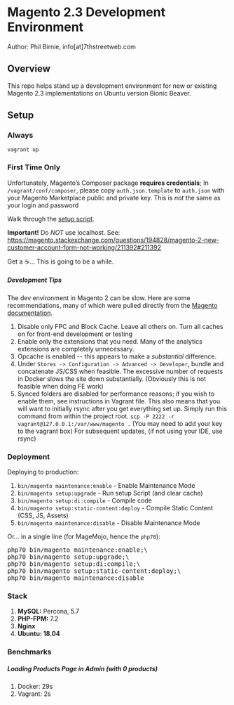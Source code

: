 Magento 2.3 Development Environment
====================================

Author: Phil Birnie, info[at]7thstreetweb.com

## Overview

This repo helps stand up a development environment for new or existing Magento 2.3 implementations on Ubuntu version Bionic Beaver.

## Setup

### Always
`vagrant up`


### First Time Only
Unfortunately, Magento’s Composer package **requires credentials**; In `/vagrant/conf/composer`, please copy `auth.json.template` to `auth.json` with your Magento Marketplace public and private key.  This is _not_ the same as your login and password<br />

Walk through the [setup script](https://127.0.0.1:8001/setup/).

**Important!** Do _NOT_ use localhost. See: 
https://magento.stackexchange.com/questions/194828/magento-2-new-customer-account-form-not-working/211392#211392

 Get a ☕... This is going to be a while.

##### Development Tips

The dev environment in Magento 2 can be  slow.  Here are some recommendations, many of which were pulled directly from the [Magento documentation](http://devdocs.magento.com/guides/v2.2/extension-dev-guide/build/optimal-dev-environment.html).

1. Disable only FPC and Block Cache.  Leave all others on. Turn all caches on for front-end development or testing
2. Enable only the extensions that you need.  Many of the analytics extensions are completely unnecessary. 
3. Opcache is enabled -- this appears to make a _substantial_ difference. 
4. Under `Stores -> Configuration -> Advanced -> Developer`, bundle and concatenate JS/CSS when feasible.  The excessive number of requests in Docker slows the site down substantially. (Obviously this is not feasible when doing FE work)
5. Synced folders are disabled for performance reasons; if you wish to enable them, see instructions in Vagrant file. This also means that you will want to initially rsync after you get everything set up.  Simply run this command from within the project root. `scp -P 2222 -r vagrant@127.0.0.1:/var/www/magento .` (You may need to add your key to the vagrant box) For subsequent updates, (if not using your IDE, use rsync)

### Deployment

Deploying to production: 

1. `bin/magento maintenance:enable` - Enable Maintenance Mode
2. `bin/magento setup:upgrade` - Run setup Script (and clear cache)
3. `bin/magento setup:di:compile` - Compile code
4. `bin/magento setup:static-content:deploy` - Compile Static Content (CSS, JS, Assets)
5. `bin/magento maintenance:disable` - Disable Maintenance Mode

Or... in a single line (for MageMojo, hence the `php70`): 

<pre>
php70 bin/magento maintenance:enable;\
php70 bin/magento setup:upgrade;\
php70 bin/magento setup:di:compile;\
php70 bin/magento setup:static-content:deploy;\
php70 bin/magento maintenance:disable
</pre>

### Stack

1. **MySQL:** Percona, 5.7
2. **PHP-FPM:** 7.2
3. **Nginx** 
4. **Ubuntu: 18.04**

### Benchmarks

##### Loading Products Page in Admin (with 0 products)
1. Docker: 29s
2. Vagrant: 2s
